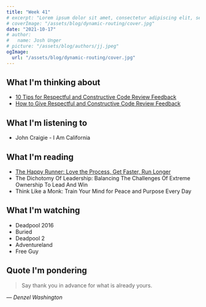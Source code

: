 ```yaml
---
title: "Week 41"
# excerpt: "Lorem ipsum dolor sit amet, consectetur adipiscing elit, sed do eiusmod tempor incididunt ut labore et dolore magna aliqua. Praesent elementum facilisis leo vel fringilla est ullamcorper eget. At imperdiet dui accumsan sit amet nulla facilities morbi tempus."
# coverImage: "/assets/blog/dynamic-routing/cover.jpg"
date: "2021-10-17"
# author:
#   name: Josh Unger
# picture: "/assets/blog/authors/jj.jpeg"
ogImage:
  url: "/assets/blog/dynamic-routing/cover.jpg"
---
```


## What I'm thinking about

- [10 Tips for Respectful and Constructive Code Review Feedback](https://www.youtube.com/watch?v=NNXk_WJzyMI)
- [How to Give Respectful and Constructive Code Review Feedback](https://www.michaelagreiler.com/respectful-constructive-code-review-feedback/)

## What I'm listening to

- John Craigie - I Am California

## What I'm reading

- [The Happy Runner: Love the Process, Get Faster, Run Longer](https://www.goodreads.com/en/book/show/39992248)
- The Dichotomy Of Leadership: Balancing The Challenges Of Extreme Ownership To Lead And Win
- Think Like a Monk: Train Your Mind for Peace and Purpose Every Day

## What I'm watching

- Deadpool 2016
- Buried
- Deadpool 2
- Adventureland
- Free Guy

## Quote I'm pondering

> Say thank you in advance for what is already yours.

&mdash; <cite>Denzel Washington</cite>
